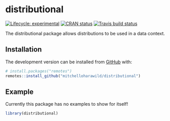 
<!-- README.md is generated from README.Rmd. Please edit that file -->

# distributional

<!-- badges: start -->

[![Lifecycle:
experimental](https://img.shields.io/badge/lifecycle-experimental-orange.svg)](https://www.tidyverse.org/lifecycle/#experimental)
[![CRAN
status](https://www.r-pkg.org/badges/version/distributional)](https://CRAN.R-project.org/package=distributional)
[![Travis build
status](https://travis-ci.org/mitchelloharawild/distributional.svg?branch=master)](https://travis-ci.org/mitchelloharawild/distributional)
<!-- badges: end -->

The distributional package allows distributions to be used in a data
context.

## Installation

<!-- You can install the released version of distributional from [CRAN](https://CRAN.R-project.org) with: -->

<!-- ```{r, eval = FALSE} -->

<!-- install.packages("distributional") -->

<!-- ``` -->

The development version can be installed from
[GitHub](https://github.com/mitchelloharawild/distributional) with:

``` r
# install.packages("remotes")
remotes::install_github("mitchelloharawild/distributional")
```

## Example

Currently this package has no examples to show for itself\!

``` r
library(distributional)
```
